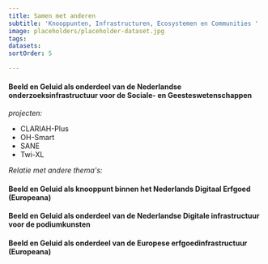 ```yaml
---
title: Samen met anderen
subtitle: 'Knooppunten, Infrastructuren, Ecosystemen en Communities '
image: placeholders/placeholder-dataset.jpg
tags: 
datasets: 
sortOrder: 5

---
```


#### Beeld en Geluid als onderdeel van de Nederlandse onderzoeksinfrastructuur voor de Sociale- en Geesteswetenschappen

_projecten:_

* CLARIAH-Plus
* OH-Smart
* SANE
* Twi-XL

_Relatie met andere thema's:_

#### Beeld en Geluid als knooppunt binnen het Nederlands Digitaal Erfgoed (Europeana)

#### Beeld en Geluid als onderdeel van de Nederlandse Digitale infrastructuur voor de podiumkunsten

#### Beeld en Geluid als onderdeel van de Europese erfgoedinfrastructuur (Europeana)

 
